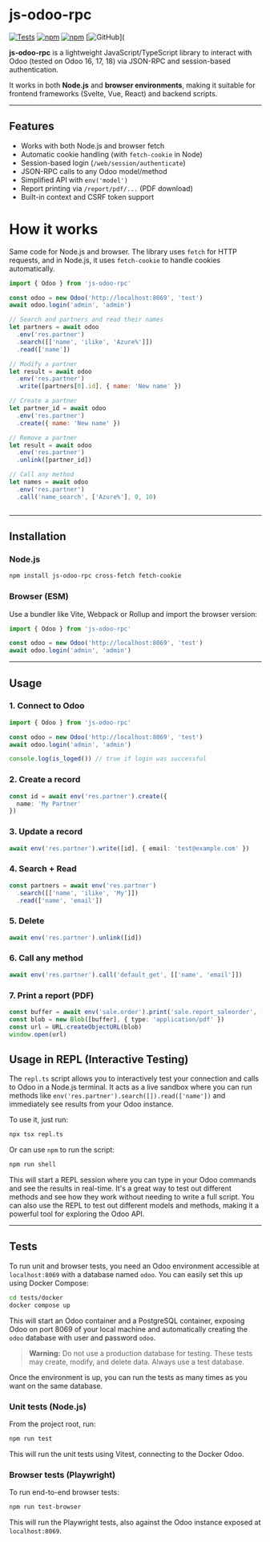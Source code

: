 # js-odoo-rpc

[![Tests](https://github.com/rlizana/js-odoo-rpc/actions/workflows/test.yml/badge.svg)](https://github.com/rlizana/js-odoo-rpc/actions)
[![npm](https://img.shields.io/npm/v/js-odoo-rpc)](https://www.npmjs.com/package/js-odoo-rpc)
[![npm](https://img.shields.io/npm/dt/js-odoo-rpc)](https://www.npmjs.com/package/js-odoo-rpc)
[![GitHub](https://img.shields.io/github/license/rlizana/js-odoo-rpc)](


**js-odoo-rpc** is a lightweight JavaScript/TypeScript library to interact with Odoo (tested on Odoo 16, 17, 18) via JSON-RPC and session-based authentication.

It works in both **Node.js** and **browser environments**, making it suitable for frontend frameworks (Svelte, Vue, React) and backend scripts.

---

## Features

- Works with both Node.js and browser fetch
- Automatic cookie handling (with `fetch-cookie` in Node)
- Session-based login (`/web/session/authenticate`)
- JSON-RPC calls to any Odoo model/method
- Simplified API with `env('model')`
- Report printing via `/report/pdf/...` (PDF download)
- Built-in context and CSRF token support

# How it works

Same code for Node.js and browser. The library uses `fetch` for HTTP requests, and in Node.js, it uses `fetch-cookie` to handle cookies automatically.

```js
import { Odoo } from 'js-odoo-rpc'

const odoo = new Odoo('http://localhost:8069', 'test')
await odoo.login('admin', 'admin')

// Search and partners and read their names
let partners = await odoo
  .env('res.partner')
  .search([['name', 'ilike', 'Azure%']])
  .read(['name'])

// Modify a partner
let result = await odoo
  .env('res.partner')
  .write([partners[0].id], { name: 'New name' })

// Create a partner
let partner_id = await odoo
  .env('res.partner')
  .create({ name: 'New name' })

// Remove a partner
let result = await odoo
  .env('res.partner')
  .unlink([partner_id])

// Call any method
let names = await odoo
  .env('res.partner')
  .call('name_search', ['Azure%'], 0, 10)



```

---

## Installation

### Node.js

```bash
npm install js-odoo-rpc cross-fetch fetch-cookie
```

### Browser (ESM)

Use a bundler like Vite, Webpack or Rollup and import the browser version:

```js
import { Odoo } from 'js-odoo-rpc'

const odoo = new Odoo('http://localhost:8069', 'test')
await odoo.login('admin', 'admin')

```

---

## Usage

### 1. Connect to Odoo

```ts
import { Odoo } from 'js-odoo-rpc'

const odoo = new Odoo('http://localhost:8069', 'test')
await odoo.login('admin', 'admin')

console.log(is_loged()) // true if login was successful
```

### 2. Create a record

```ts
const id = await env('res.partner').create({
  name: 'My Partner'
})
```

### 3. Update a record

```ts
await env('res.partner').write([id], { email: 'test@example.com' })
```

### 4. Search + Read

```ts
const partners = await env('res.partner')
  .search([['name', 'ilike', 'My']])
  .read(['name', 'email'])
```

### 5. Delete

```ts
await env('res.partner').unlink([id])
```

### 6. Call any method

```ts
await env('res.partner').call('default_get', [['name', 'email']])
```

### 7. Print a report (PDF)

```ts
const buffer = await env('sale.order').print('sale.report_saleorder', [7])
const blob = new Blob([buffer], { type: 'application/pdf' })
const url = URL.createObjectURL(blob)
window.open(url)
```

## Usage in REPL (Interactive Testing)

The `repl.ts` script allows you to interactively test your connection and calls to Odoo in a Node.js terminal. It acts as a live sandbox where you can run methods like `env('res.partner').search([]).read(['name'])` and immediately see results from your Odoo instance.

To use it, just run:

```bash
npx tsx repl.ts
```

Or can use `npm` to run the script:

```bash
npm run shell
```

This will start a REPL session where you can type in your Odoo commands and see the results in real-time. It's a great way to test out different methods and see how they work without needing to write a full script.
You can also use the REPL to test out different models and methods, making it a powerful tool for exploring the Odoo API.

---

## Tests

To run unit and browser tests, you need an Odoo environment accessible at `localhost:8069` with a database named `odoo`. You can easily set this up using Docker Compose:

```bash
cd tests/docker
docker compose up
```

This will start an Odoo container and a PostgreSQL container, exposing Odoo on port 8069 of your local machine and automatically creating the `odoo` database with user and password `odoo`.

> **Warning:** Do not use a production database for testing. These tests may create, modify, and delete data. Always use a test database.

Once the environment is up, you can run the tests as many times as you want on the same database.

### Unit tests (Node.js)

From the project root, run:

```bash
npm run test
```

This will run the unit tests using Vitest, connecting to the Docker Odoo.

### Browser tests (Playwright)

To run end-to-end browser tests:

```bash
npm run test-browser
```

This will run the Playwright tests, also against the Odoo instance exposed at `localhost:8069`.

